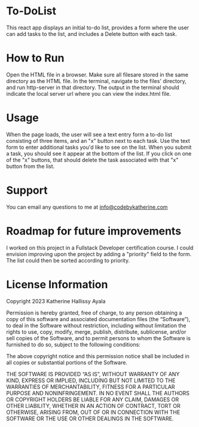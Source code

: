 # To-DoList
This react app displays an initial to-do list, provides a form where the user can add tasks to the list, and includes a Delete button with each task.
# How to Run
Open the HTML file in a browser.  Make sure all filesare stored in the same directory as the HTML file.  In the terminal, navigate to the files' directory, and run http-server in that directory.  The output in the terminal should indicate the local server url where you can view the index.html file.
# Usage
When the page loads, the user will see a text entry form a to-do list consisting of three items, and an "x" button next to each task.  Use the text form to enter additional tasks you'd like to see on the list.  When you submit a task, you should see it appear at the bottom of the list.  If you click on one of the "x" buttons, that should delete the task associated with that "x" button from the list.
# Support
You can email any questions to me at info@codebykatherine.com
# Roadmap for future improvements
I worked on this project in a Fullstack Developer certification course.  I could envision improving upon the project by adding a "priority" field to the form.  The list could then be sorted according to priority.
# License Information
Copyright 2023 Katherine Hallissy Ayala

Permission is hereby granted, free of charge, to any person obtaining a copy of this software and associated documentation files (the “Software”), to deal in the Software without restriction, including without limitation the rights to use, copy, modify, merge, publish, distribute, sublicense, and/or sell copies of the Software, and to permit persons to whom the Software is furnished to do so, subject to the following conditions:

The above copyright notice and this permission notice shall be included in all copies or substantial portions of the Software.

THE SOFTWARE IS PROVIDED “AS IS”, WITHOUT WARRANTY OF ANY KIND, EXPRESS OR IMPLIED, INCLUDING BUT NOT LIMITED TO THE WARRANTIES OF MERCHANTABILITY, FITNESS FOR A PARTICULAR PURPOSE AND NONINFRINGEMENT. IN NO EVENT SHALL THE AUTHORS OR COPYRIGHT HOLDERS BE LIABLE FOR ANY CLAIM, DAMAGES OR OTHER LIABILITY, WHETHER IN AN ACTION OF CONTRACT, TORT OR OTHERWISE, ARISING FROM, OUT OF OR IN CONNECTION WITH THE SOFTWARE OR THE USE OR OTHER DEALINGS IN THE SOFTWARE.

